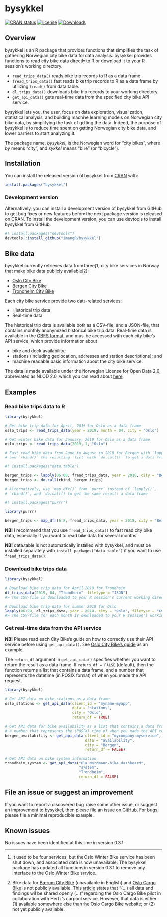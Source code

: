 
<!-- README.md is generated from README.Rmd. Please edit that file -->

# bysykkel

<!-- badges: start -->

[![CRAN
status](https://www.r-pkg.org/badges/version/bysykkel)](https://cran.r-project.org/package=bysykkel)
[![license](https://img.shields.io/github/license/mashape/apistatus.svg?maxAge=2592000)](https://github.com/imangR/bysykkel/blob/master/LICENSE)
[![Downloads](http://cranlogs.r-pkg.org/badges/grand-total/bysykkel)](https://cran.r-project.org/package=bysykkel)
<!-- badges: end -->

## Overview

bysykkel is an R package that provides functions that simplifies the
task of gathering Norwegian city bike data for data analysis. bysykkel
provides functions to read city bike data directly to R or download it
to your R session’s working directory.

  - `read_trips_data()` reads bike trip records to R as a data frame.
  - `fread_trips_data()` fast reads bike trip records to R as a data
    frame by utilizing `fread()` from data.table.
  - `dl_trips_data()` downloads bike trip records to your working
    directory
  - `get_api_data()` gets real-time data from the specified city bike
    API service.

bysykkel lets you, the user, focus on data exploration, visualization,
statistical analysis, and building machine learning models on Norwegian
city bike data, by simplifying the task of getting the data. Indeed, the
purpose of bysykkel is to reduce time spent on getting Norwegian city
bike data, and lower barriers to start analyzing it.

The package name, *bysykkel*, is the Norwegian word for “city bikes”,
where *by* means “city”, and *sykkel* means “bike” (or “bicycle”).

## Installation

You can install the released version of bysykkel from
[CRAN](https://CRAN.R-project.org) with:

``` r
install.packages("bysykkel")
```

### Development version

Alternatively, you can install a development version of bysykkel from
GitHub to get bug fixes or new features before the next package version
is released on CRAN. To install the development version, you can use
devtools to install bysykkel from GitHub.

``` r
#! install.packages("devtools")
devtools::install_github("imangR/bysykkel")
```

## Bike data

bysykkel currently retrieves data from three\[1\] city bike services in
Norway that make bike data publicly available\[2\]:

  - [Oslo City Bike](https://oslobysykkel.no/en/open-data)
  - [Bergen City Bike](https://bergenbysykkel.no/en/open-data)
  - [Trondheim City Bike](https://trondheimbysykkel.no/en/open-data)

Each city bike service provide two data-related services:

  - Historical trip data
  - Real-time data

The historical trip data is available both as a CSV-file, and a
JSON-file, that contains monthly anonymized historical bike trip data.
Real-time data is available in the [GBFS
format](https://github.com/NABSA/gbfs/blob/master/gbfs.md), and must be
accessed with each city bike’s API service, which provide information
about

  - bike and dock availability;
  - stations (including geolocation, addresses and station
    descriptions); and
  - machine readable basic information about the city bike service.

The data is made available under the Norwegian License for Open Data
2.0, abbreviated as NLOD 2.0, which you can read about
[here](https://data.norge.no/nlod/en/2.0).

## Examples

### Read bike trips data to R

``` r
library(bysykkel)

# Get bike trip data for April, 2019 for Oslo as a data frame
oslo_trips <- read_trips_data(year = 2019, month = 04, city = "Oslo")

# Get winter bike data for January, 2019 for Oslo as a data frame
oslo_trips <- read_trips_data(2019, 1, "Oslo")

# Fast read bike data from June to August in 2018 for Bergen with `lapply()`,
# and `rbind()` the resulting `list` with `do.call()` to get a data frame

#! install.packages("data.table")

bergen_trips <- lapply(06:08, fread_trips_data, year = 2018, city = "Bergen")
bergen_trips <- do.call(rbind, bergen_trips)

# Alternatively, use `map_dfr()` from `purrr` instead of `lapply()`,
# `rbind()`, and `do.call() to get the same result: a data frame

#! install.packages("purrr")

library(purrr)

bergen_trips <- map_dfr(6:8, fread_trips_data, year = 2018, city = "Bergen")
```

**NB\!** I recommend that you use `fread_trips_data()` to fast read city
bike data, especially if you want to read bike data for several months.

**NB\!** data.table is not automatically installed with bysykkel, and
must be installed separately with `install.packages("data.table")` if
you want to use `fread_trips_data()`.

### Download bike trips data

``` r
library(bysykkel)

# Download bike trip data for April 2019 for Trondheim
dl_trips_data(2019, 04, "Trondheim", filetype = "JSON")
#> The CSV-file is downloaded to your R session's current working directory

# Download bike trip data for summer 2018 for Oslo
lapply(06:08, dl_trips_data, year = 2018, city = "Oslo", filetype = "CSV")
#> The CSV-file for each month is downloaded to your R session's working directory
```

### Get real-time data from the API service

**NB\!** Please read each City Bike’s guide on how to correctly use
their API service before using `get_api_data()`. See [Oslo City Bike’s
guide](https://oslobysykkel.no/en/open-data/realtime) as an example.

The `return_df` argument in `get_api_data()` specifies whether you want
to return the result as a data frame. If `return_df = FALSE` (default),
then the function returns a list that contains a data frame, and a
number that represents the datetime (in POSIX format) of when you made
the API request.

``` r
library(bysykkel)

# Get API data on bike stations as a data frame
oslo_stations <- get_api_data(client_id = "myname-myapp", 
                              data = "stations",
                              city = "Oslo",
                              return_df = TRUE)

# Get API data for bike availability as a list that contains a data frame, and
# a number that represents the (POSIX) time of when you made the API request
bergen_availability <- get_api_data(client_id = "mycompany-myservice",
                                    data = "availability",
                                    city = "Bergen",
                                    return_df = FALSE)

# Get API data on bike system information
trondheim_system <- get_api_data("Ola Nordmann-bike dashboard",
                                 "system",
                                 "Trondheim",
                                 return_df = FALSE)
```

## File an issue or suggest an improvement

If you want to report a discovered bug, raise some other issue, or
suggest an improvement to bysykkel, then please file an issue on
[GitHub](https://github.com/PersianCatsLikeToMeow/bysykkel/issues). For
bugs, please file a minimal reproducible example.

## Known issues

No issues have been identified at this time in version 0.3.1.

-----

1.  It used to be four services, but the Oslo Winter Bike service has
    been shut down, and associated data is now unavailable. The bysykkel
    package has updated all functions in version 0.3.1 to remove any
    interface to the Oslo Winter Bike service.

2.  Bike data for [Bærum City
    Bike](https://www.baerum.kommune.no/tjenester/vei-trafikk-og-parkering/sykkel-i-barum/bysykkel/)
    (unavailable in English) and [Oslo Cargo
    Bike](https://oslolastesykkel.no/en) is not publicly available. This
    [article](https://medium.com/urbansharing/piloting-cargo-bikes-to-study-oslos-combined-mobility-needs-b4a8bf536c60)
    states that “(…) all data and findings wil be shared openly (…)”
    regarding the Oslo Cargo Bike pilot in collaboration with Hertz’s
    carpool service. However, that data is either (1) available
    somewhere else than the Oslo Cargo Bike website; or (2) not yet
    publicly available.
